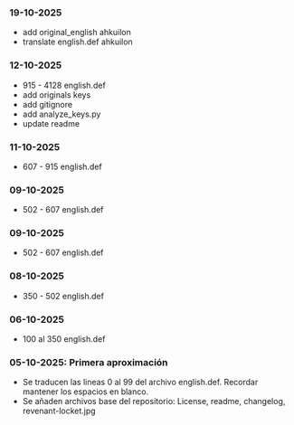 ### 19-10-2025
- add original_english ahkuilon
- translate english.def ahkuilon

### 12-10-2025
- 915 - 4128 english.def
- add originals keys
- add gitignore
- add analyze_keys.py
- update readme

### 11-10-2025
- 607 - 915 english.def

### 09-10-2025
- 502 - 607 english.def

### 09-10-2025
- 502 - 607 english.def

### 08-10-2025
- 350 - 502 english.def

### 06-10-2025
- 100 al 350 english.def

### 05-10-2025: Primera aproximación
- Se traducen las lineas 0 al 99 del archivo english.def. Recordar mantener los espacios en blanco.
- Se añaden archivos base del repositorio: License, readme, changelog, revenant-locket.jpg
